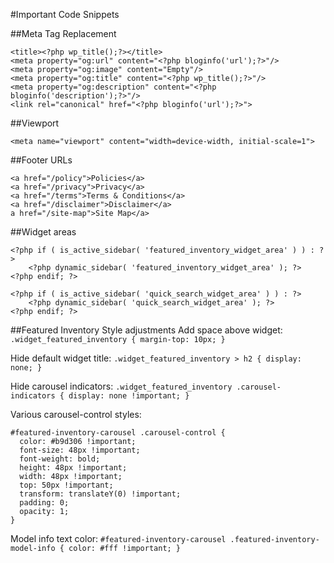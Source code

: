 #Important Code Snippets

##Meta Tag Replacement
```
<title><?php wp_title();?></title>
<meta property="og:url" content="<?php bloginfo('url');?>"/>
<meta property="og:image" content="Empty"/>
<meta property="og:title" content="<?php wp_title();?>"/>
<meta property="og:description" content="<?php bloginfo('description');?>"/>
<link rel="canonical" href="<?php bloginfo('url');?>">
```

##Viewport
```
<meta name="viewport" content="width=device-width, initial-scale=1">
```

##Footer URLs
```
<a href="/policy">Policies</a>
<a href="/privacy">Privacy</a>
<a href="/terms">Terms & Conditions</a>
<a href="/disclaimer">Disclaimer</a>
a href="/site-map">Site Map</a>
```

##Widget areas
```
<?php if ( is_active_sidebar( 'featured_inventory_widget_area' ) ) : ?>
    <?php dynamic_sidebar( 'featured_inventory_widget_area' ); ?>
<?php endif; ?>
```
```
<?php if ( is_active_sidebar( 'quick_search_widget_area' ) ) : ?>
    <?php dynamic_sidebar( 'quick_search_widget_area' ); ?>
<?php endif; ?>
```

##Featured Inventory Style adjustments
Add space above widget: `.widget_featured_inventory { margin-top: 10px; }`

Hide default widget title: `.widget_featured_inventory > h2 { display: none; }`

Hide carousel indicators: `.widget_featured_inventory .carousel-indicators { display: none !important; }`

Various carousel-control styles:
```
#featured-inventory-carousel .carousel-control {
  color: #b9d306 !important;
  font-size: 48px !important;
  font-weight: bold;
  height: 48px !important;
  width: 48px !important;
  top: 50px !important;
  transform: translateY(0) !important;
  padding: 0;
  opacity: 1;
}
```

Model info text color: `#featured-inventory-carousel .featured-inventory-model-info { color: #fff !important; }`
